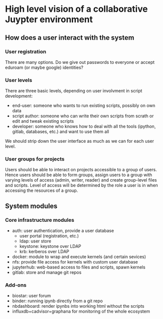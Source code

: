 # High level vision of a collaborative Juypter environment

## How does a user interact with the system

### User registration

There are many options. Do we give out passwords to everyone or accept eduroam (or maybe google) identities?

### User levels

There are three basic levels, depending on user involvment in script development:

- end-user: someone who wants to run existing scripts, possibly on own data
- script author: someone who can write their own scripts from scrath or edit and tweak existing scripts
- developer: someone who knows how to deal with all the tools (ipython, gitlab, databases, etc.) and want to use them all

We should strip down the user interface as much as we can for each user level.

### User groups for projects

Users should be able to interact on projects accessible to a group of users. Hence users should be able to form groups, assign users to a group with varying levels of access (admin, writer, reader) and create group-level files and scripts. Level of access will be determined by the role a user is in when accessing the resources of a group.

## System modules

### Core infrastructure modules

- auth: user authentication, provide a user database
	- user portal (registration, etc.)
	- ldap: user store
	- keystone: keystone over LDAP
	- krb: kerberos over LDAP
- docker: module to wrap and execute kernels (and certain sevices)
- nfs: provide file access for kernels with custom user database
- jupyterhub: web-based access to files and scripts, spawn kernels
- gitlab: store and manage git repos


### Add-ons

- biostar: user forum
- binder: running ipynb directly from a git repo
- nbdashboard: render ipynbs into working html without the scripts
- influxdb+cadvisor+graphana for monitoring of the whole ecosystem
